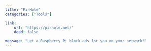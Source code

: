 ```yaml
---
title: "Pi-Hole"
categories: ["Tools"]

link:
    url: "https://pi-hole.net/"
    dead: false

message: "Let a Raspberry Pi block ads for you on your network!"
---
```

